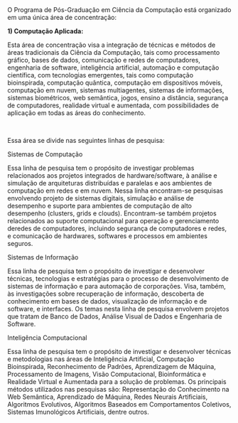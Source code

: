  

O Programa de Pós\-Graduação em Ciência da Computação está organizado em uma única área de concentração:

**1\) Computação Aplicada:**

Esta área de concentração visa a integração de técnicas e métodos de áreas tradicionais da Ciência da Computação, tais como processamento gráfico, bases de dados, comunicação e redes de computadores, engenharia de software, inteligência artificial, automação e computação científica, com tecnologias emergentes, tais como computação bioinspirada, computação quântica, computação em dispositivos móveis, computação em nuvem, sistemas multiagentes, sistemas de informações, sistemas biométricos, web semântica, jogos, ensino a distância, segurança de computadores, realidade virtual e aumentada, com possibilidades de aplicação em todas as áreas do conhecimento.

 

Essa área se divide nas seguintes linhas de pesquisa:

Sistemas de Computação

Essa linha de pesquisa tem o propósito de investigar problemas relacionados aos projetos integrados de hardware/software, à análise e simulação de arquiteturas distribuídas e paralelas e aos ambientes de computação em redes e em nuvem. Nessa linha encontram\-se pesquisas envolvendo projeto de sistemas digitais, simulação e análise de desempenho e suporte para ambientes de computação de alto desempenho (clusters, grids e clouds). Encontram\-se também projetos relacionados ao suporte computacional para operação e gerenciamento deredes de computadores, incluindo segurança de computadores e redes, e comunicação de hardwares, softwares e processos em ambientes seguros.

  


Sistemas de Informação

Essa linha de pesquisa tem o propósito de investigar e desenvolver técnicas, tecnologias e estratégias para o processo de desenvolvimento de sistemas de informação e para automação de corporações. Visa, também, às investigações sobre recuperação de informação, descoberta de conhecimento em bases de dados, visualização de informação e de software, e interfaces. Os temas nesta linha de pesquisa envolvem projetos que tratam de Banco de Dados, Análise Visual de Dados e Engenharia de Software.

  
 Inteligência Computacional

Essa linha de pesquisa tem o propósito de investigar e desenvolver técnicas e metodologias nas áreas de Inteligência Artificial, Computação Bioinspirada, Reconhecimento de Padrões, Aprendizagem de Máquina, Processamento de Imagens, Visão Computacional, Bioinformática e Realidade Virtual e Aumentada para a solução de problemas. Os principais métodos utilizados nas pesquisas são: Representação do Conhecimento na Web Semântica, Aprendizado de Máquina, Redes Neurais Artificiais, Algoritmos Evolutivos, Algoritmos Baseados em Comportamentos Coletivos, Sistemas Imunológicos Artificiais, dentre outros.

